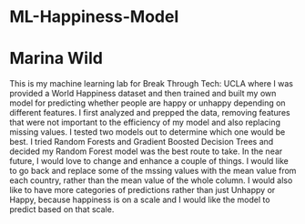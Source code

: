# ML-Happiness-Model
# Marina Wild
This is my machine learning lab for Break Through Tech: UCLA where I was provided a World Happiness dataset and then trained and built my own model for predicting whether people are happy or unhappy depending on different features. I first analyzed and prepped the data, removing features that were not important to the efficiency of my model and also replacing missing values. I tested two models out to determine which one would be best. I tried Random Forests and Gradient Boosted Decision Trees and decided my Random Forest model was the best route to take. In the near future, I would love to change and enhance a couple of things. I would like to go back and replace some of the mssing values with the mean value from each country, rather than the mean value of the whole column. I would also like to have more categories of predictions rather than just Unhappy or Happy, because happiness is on a scale and I would like the model to predict based on that scale.
